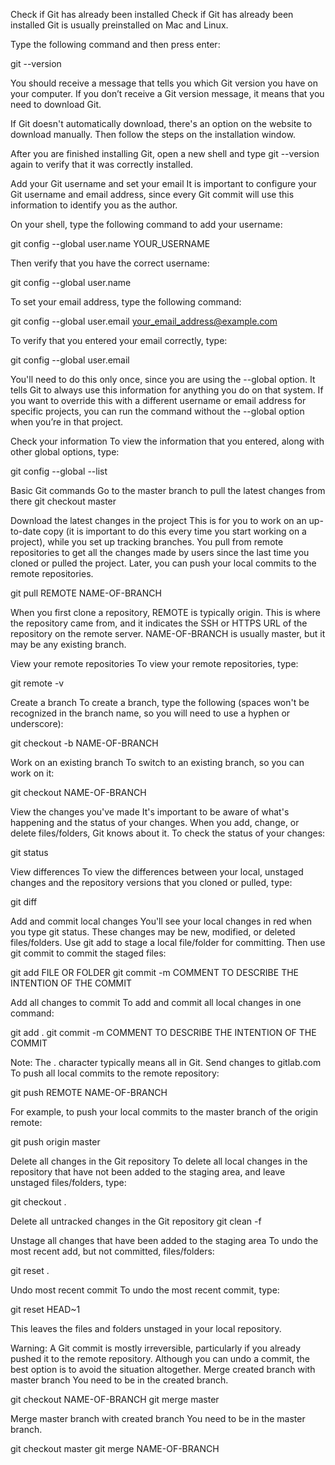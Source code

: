 Check if Git has already been installed 
Check if Git has already been installed 
Git is usually preinstalled on Mac and Linux.

Type the following command and then press enter:

git --version

You should receive a message that tells you which Git version you have on your computer. If you don’t receive a Git version message, it means that you need to download Git.

If Git doesn't automatically download, there's an option on the website to download manually. Then follow the steps on the installation window.

After you are finished installing Git, open a new shell and type git --version again to verify that it was correctly installed.

Add your Git username and set your email 
It is important to configure your Git username and email address, since every Git commit will use this information to identify you as the author.

On your shell, type the following command to add your username:

git config --global user.name YOUR_USERNAME

Then verify that you have the correct username:

git config --global user.name

To set your email address, type the following command:

git config --global user.email your_email_address@example.com

To verify that you entered your email correctly, type:

git config --global user.email

You'll need to do this only once, since you are using the --global option. It tells Git to always use this information for anything you do on that system. If you want to override this with a different username or email address for specific projects, you can run the command without the --global option when you’re in that project.

Check your information 
To view the information that you entered, along with other global options, type:

git config --global --list

Basic Git commands 
Go to the master branch to pull the latest changes from there 
git checkout master

Download the latest changes in the project 
This is for you to work on an up-to-date copy (it is important to do this every time you start working on a project), while you set up tracking branches. You pull from remote repositories to get all the changes made by users since the last time you cloned or pulled the project. Later, you can push your local commits to the remote repositories.

git pull REMOTE NAME-OF-BRANCH

When you first clone a repository, REMOTE is typically origin. This is where the repository came from, and it indicates the SSH or HTTPS URL of the repository on the remote server. NAME-OF-BRANCH is usually master, but it may be any existing branch.

View your remote repositories 
To view your remote repositories, type:

git remote -v

Create a branch 
To create a branch, type the following (spaces won't be recognized in the branch name, so you will need to use a hyphen or underscore):

git checkout -b NAME-OF-BRANCH

Work on an existing branch 
To switch to an existing branch, so you can work on it:

git checkout NAME-OF-BRANCH

View the changes you've made 
It's important to be aware of what's happening and the status of your changes. When you add, change, or delete files/folders, Git knows about it. To check the status of your changes:

git status

View differences 
To view the differences between your local, unstaged changes and the repository versions that you cloned or pulled, type:

git diff

Add and commit local changes 
You'll see your local changes in red when you type git status. These changes may be new, modified, or deleted files/folders. Use git add to stage a local file/folder for committing. Then use git commit to commit the staged files:

git add FILE OR FOLDER
git commit -m COMMENT TO DESCRIBE THE INTENTION OF THE COMMIT

Add all changes to commit 
To add and commit all local changes in one command:

git add .
git commit -m COMMENT TO DESCRIBE THE INTENTION OF THE COMMIT

Note: The . character typically means all in Git.
Send changes to gitlab.com 
To push all local commits to the remote repository:

git push REMOTE NAME-OF-BRANCH

For example, to push your local commits to the master branch of the origin remote:

git push origin master

Delete all changes in the Git repository 
To delete all local changes in the repository that have not been added to the staging area, and leave unstaged files/folders, type:

git checkout .

Delete all untracked changes in the Git repository 
git clean -f

Unstage all changes that have been added to the staging area 
To undo the most recent add, but not committed, files/folders:

git reset .

Undo most recent commit 
To undo the most recent commit, type:

git reset HEAD~1

This leaves the files and folders unstaged in your local repository.

Warning: A Git commit is mostly irreversible, particularly if you already pushed it to the remote repository. Although you can undo a commit, the best option is to avoid the situation altogether.
Merge created branch with master branch 
You need to be in the created branch.

git checkout NAME-OF-BRANCH
git merge master

Merge master branch with created branch 
You need to be in the master branch.

git checkout master
git merge NAME-OF-BRANCH

